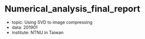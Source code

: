 # Numerical_analysis_final_report
- topic: Using SVD to image compressing
- data: 201901
- institute: NTNU in Taiwan
